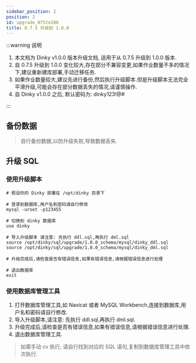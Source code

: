 ```yaml
---
sidebar_position: 2
position: 2
id: upgrade_075to100
title: 0.7.5 升级到 1.0.0
---
```



:::warning 说明

1. 本文档为 Dinky v1.0.0 版本升级文档, 适用于从 0.7.5 升级到 1.0.0 版本.
2. 自 0.7.5 升级到 1.0.0 变化较大,存在部分不兼容变更,如果作业数量不多的情况下,建议重新建库部署,手动迁移任务.
3. 如果作业数量较大,建议先进行备份,然后执行升级脚本.但是升级脚本无法完全平滑升级,可能会存在部分数据丢失的情况,请谨慎操作.
4. 自 Dinky v1.0.0 之后, 默认密码为: dinky123!@#

:::

## 备份数据

> 自行备份数据,以防升级失败,导致数据丢失.

## 升级 SQL

### 使用升级脚本

```shell
# 假设你的 Dinky 部署在 /opt/dinky 目录下 

# 登录到数据库,用户名和密码请自行修改
mysql -uroot -p123455 

# 切换到 dinky 数据库
use dinky

# 导入升级脚本 请注意: 先执行 ddl.sql,再执行 dml.sql
source /opt/dinky/sql/upgrade/1.0.0_schema/mysql/dinky_ddl.sql  
source /opt/dinky/sql/upgrade/1.0.0_schema/mysql/dinky_dml.sql

# 升级完成后,请检查是否有错误信息,如果有错误信息,请根据错误信息进行处理

# 退出数据库
exit
```

### 使用数据库管理工具

1. 打开数据库管理工具,如 Navicat 或者 MySQL Workbench,连接到数据库,用户名和密码请自行修改.
2. 导入升级脚本,请注意: 先执行 ddl.sql,再执行 dml.sql.
3. 升级完成后,请检查是否有错误信息,如果有错误信息,请根据错误信息进行处理.
4. 退出数据库管理工具.

> 如需手动 cv 执行, 请自行找到对应的 SQL 语句,复制到数据库管理工具中依次执行.
